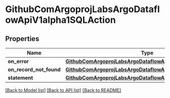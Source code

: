 # GithubComArgoprojLabsArgoDataflowApiV1alpha1SQLAction

## Properties
Name | Type | Description | Notes
------------ | ------------- | ------------- | -------------
**on_error** | [**GithubComArgoprojLabsArgoDataflowApiV1alpha1SQLStatement**](GithubComArgoprojLabsArgoDataflowApiV1alpha1SQLStatement.md) |  | [optional] 
**on_record_not_found** | [**GithubComArgoprojLabsArgoDataflowApiV1alpha1SQLStatement**](GithubComArgoprojLabsArgoDataflowApiV1alpha1SQLStatement.md) |  | [optional] 
**statement** | [**GithubComArgoprojLabsArgoDataflowApiV1alpha1SQLStatement**](GithubComArgoprojLabsArgoDataflowApiV1alpha1SQLStatement.md) |  | [optional] 

[[Back to Model list]](../README.md#documentation-for-models) [[Back to API list]](../README.md#documentation-for-api-endpoints) [[Back to README]](../README.md)


